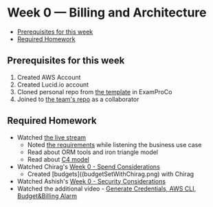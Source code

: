 # Week 0 — Billing and Architecture

* [Prerequisites for this week](#prerequisites-for-this-week)
* [Required Homework](#required-homework)

## Prerequisites for this week
1. Created AWS Account
2. Created Lucid.io account
3. Cloned personal repo from [the template](https://github.com/ExamProCo/aws-bootcamp-cruddur-2023)  in ExamProCo
4. Joined to [the team's repo](https://github.com/MightyButLittle/aws-bootcamp-cruddur-2023) as a collaborator

## Required Homework

* Watched [the live stream](https://www.youtube.com/watch?v=SG8blanhAOg&list=PLBfufR7vyJJ7k25byhRXJldB5AiwgNnWv&index=12)
  * Noted [the requirements](assets/requirements.png) while listening the business use case
  * Read about ORM tools and iron triangle model
  * Read about [C4 model](https://c4model.com)
* Watched Chirag's [Week 0 - Spend Considerations](https://www.youtube.com/watch?v=OVw3RrlP-sI&list=PLBfufR7vyJJ7k25byhRXJldB5AiwgNnWv&index=13)
  * Created [budgets]((budgetSetWithChirag.png) with Chirag 
* Watched Ashish's [Week 0 - Security Considerations](https://www.youtube.com/watch?v=4EMWBYVggQI&list=PLBfufR7vyJJ7k25byhRXJldB5AiwgNnWv&index=15)
* Watched the additional video - [Generate Credentials, AWS CLI, Budget&Billing Alarm](https://www.youtube.com/watch?v=OdUnNuKylHg&list=PLBfufR7vyJJ7k25byhRXJldB5AiwgNnWv&index=14)





